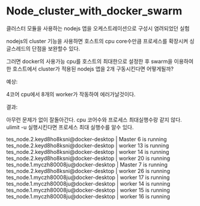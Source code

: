 # Node_cluster_with_docker_swarm
클러스터 모듈을 사용하는 nodejs 앱을 오케스트레이션으로 구성시 염려되었던 실험

nodejs의 cluster 기능을 사용하면 호스트의 cpu core수만큼 프로세스를 확장시켜 싱글스레드의 단점을 보완할수 있다.

그러면 docker의 사용가능 cpu를 호스트의 최대한으로 설정한 후 swarm을 이용하여 한 호스트에서 cluster가 적용된 nodejs 앱을 2개 구동시킨다면 어떻게될까?

예상: 

4코어 cpu에서 8개의 worker가 작동하여 에러가날것이다.

결과: 

아무런 문제가 없이 잘돌아간다.
cpu 코어수와 프로세스 최대실행수랑 같지 않다. 
ulimit -u 실행시킨다면 프로세스 최대 실행수를 알수 있다.

tes_node.2.keyd8ho8ksni@docker-desktop    | Master 6 is running
tes_node.2.keyd8ho8ksni@docker-desktop    | worker 13 is running
tes_node.2.keyd8ho8ksni@docker-desktop    | worker 14 is running
tes_node.2.keyd8ho8ksni@docker-desktop    | worker 20 is running
tes_node.1.myczh80008ju@docker-desktop    | Master 7 is running
tes_node.2.keyd8ho8ksni@docker-desktop    | worker 26 is running
tes_node.1.myczh80008ju@docker-desktop    | worker 17 is running
tes_node.1.myczh80008ju@docker-desktop    | worker 14 is running
tes_node.1.myczh80008ju@docker-desktop    | worker 15 is running
tes_node.1.myczh80008ju@docker-desktop    | worker 16 is running
